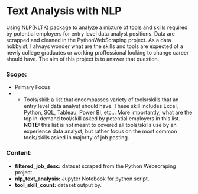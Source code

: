 # Text Analysis with NLP
Using NLP(NLTK) package to analyze a mixture of tools and skills required by potential employers for entry level data analyst positions. Data are scrapped and cleaned in the PythonWebScraping project. As a data hobbyist, I always wonder what are the skills and tools are expected of a newly college graduates or working proffessional looking to change career should have. The aim of this project is to answer that question.

### Scope:
* Primary Focus
* * Tools/skill: a list that encompasses variety of tools/skills that an entry level data analyst should have. These skill includes Excel, Python, SQL, Tableau, Power BI, etc... More importantly, what are the top in-demand tool/skill asked by potential employers in this list. __NOTE:__ this list is not meant to covered all tools/skills use by an experience data analyst, but rather focus on the most common tools/skills asked in majority of job posting. 

### Content:
* __filtered_job_desc:__ dataset scraped from the Python Webscraping project. 
* __nlp_text_analysis:__ Jupyter Notebook for python script.
* __tool_skill_count:__ dataset output by. 
